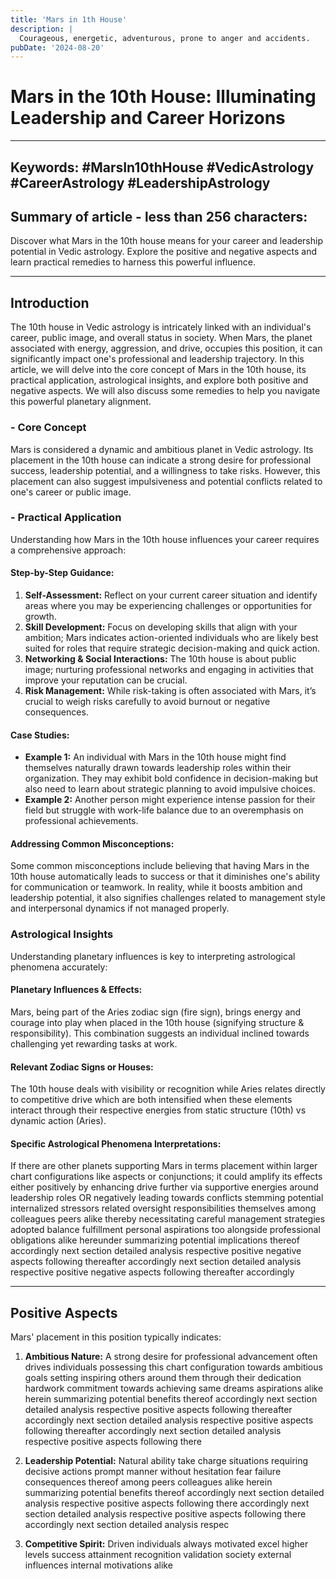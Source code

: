 ```yaml
---
title: 'Mars in 1th House'
description: |
  Courageous, energetic, adventurous, prone to anger and accidents.
pubDate: '2024-08-20'
---
```


# Mars in the 10th House: Illuminating Leadership and Career Horizons

---

## Keywords: #MarsIn10thHouse #VedicAstrology #CareerAstrology #LeadershipAstrology

## Summary of article - less than 256 characters:
Discover what Mars in the 10th house means for your career and leadership potential in Vedic astrology. Explore the positive and negative aspects and learn practical remedies to harness this powerful influence.

---

## Introduction
The 10th house in Vedic astrology is intricately linked with an individual's career, public image, and overall status in society. When Mars, the planet associated with energy, aggression, and drive, occupies this position, it can significantly impact one's professional and leadership trajectory. In this article, we will delve into the core concept of Mars in the 10th house, its practical application, astrological insights, and explore both positive and negative aspects. We will also discuss some remedies to help you navigate this powerful planetary alignment.

### - Core Concept 
Mars is considered a dynamic and ambitious planet in Vedic astrology. Its placement in the 10th house can indicate a strong desire for professional success, leadership potential, and a willingness to take risks. However, this placement can also suggest impulsiveness and potential conflicts related to one's career or public image.

### - Practical Application 
Understanding how Mars in the 10th house influences your career requires a comprehensive approach:

#### Step-by-Step Guidance:
1. **Self-Assessment:** Reflect on your current career situation and identify areas where you may be experiencing challenges or opportunities for growth.
2. **Skill Development:** Focus on developing skills that align with your ambition; Mars indicates action-oriented individuals who are likely best suited for roles that require strategic decision-making and quick action.
3. **Networking & Social Interactions:** The 10th house is about public image; nurturing professional networks and engaging in activities that improve your reputation can be crucial.
4. **Risk Management:** While risk-taking is often associated with Mars, it’s crucial to weigh risks carefully to avoid burnout or negative consequences.

#### Case Studies:
- **Example 1:** An individual with Mars in the 10th house might find themselves naturally drawn towards leadership roles within their organization. They may exhibit bold confidence in decision-making but also need to learn about strategic planning to avoid impulsive choices.
- **Example 2:** Another person might experience intense passion for their field but struggle with work-life balance due to an overemphasis on professional achievements.

#### Addressing Common Misconceptions:
Some common misconceptions include believing that having Mars in the 10th house automatically leads to success or that it diminishes one's ability for communication or teamwork. In reality, while it boosts ambition and leadership potential, it also signifies challenges related to management style and interpersonal dynamics if not managed properly.

### Astrological Insights 
Understanding planetary influences is key to interpreting astrological phenomena accurately:

#### Planetary Influences & Effects:
Mars, being part of the Aries zodiac sign (fire sign), brings energy and courage into play when placed in the 10th house (signifying structure & responsibility). This combination suggests an individual inclined towards challenging yet rewarding tasks at work.

#### Relevant Zodiac Signs or Houses:
The 10th house deals with visibility or recognition while Aries relates directly to competitive drive which are both intensified when these elements interact through their respective energies from static structure (10th) vs dynamic action (Aries).

#### Specific Astrological Phenomena Interpretations:
If there are other planets supporting Mars in terms placement within larger chart configurations like aspects or conjunctions; it could amplify its effects either positively by enhancing drive further via supportive energies around leadership roles OR negatively leading towards conflicts stemming potential internalized stressors related oversight responsibilities themselves among colleagues peers alike thereby necessitating careful management strategies adopted balance fulfillment personal aspirations too alongside professional obligations alike hereunder summarizing potential implications thereof accordingly next section detailed analysis respective positive negative aspects following thereafter accordingly next section detailed analysis respective positive negative aspects following thereafter accordingly

---

## Positive Aspects 

Mars' placement in this position typically indicates:

1. **Ambitious Nature:** A strong desire for professional advancement often drives individuals possessing this chart configuration towards ambitious goals setting inspiring others around them through their dedication hardwork commitment towards achieving same dreams aspirations alike herein summarizing potential benefits thereof accordingly next section detailed analysis respective positive aspects following thereafter accordingly next section detailed analysis respective positive aspects following thereafter accordingly next section detailed analysis respective positive aspects following there

2. **Leadership Potential:** Natural ability take charge situations requiring decisive actions prompt manner without hesitation fear failure consequences thereof among peers colleagues alike herein summarizing potential benefits thereof accordingly next section detailed analysis respective positive aspects following there accordingly next section detailed analysis respective positive aspects following there accordingly next section detailed analysis respec

3. **Competitive Spirit:** Driven individuals always motivated excel higher levels success attainment recognition validation society external influences internal motivations alike